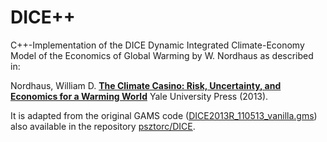 # DICE++

C++-Implementation of the DICE Dynamic Integrated Climate-Economy Model of the Economics of Global Warming by W. Nordhaus as described in:

Nordhaus, William D.
**[The Climate Casino: Risk, Uncertainty, and Economics for a Warming World](http://cowles.yale.edu/publications/books/climate-casino-risk-uncertainty-and-economics-warming-world)**
Yale University Press (2013).

It is adapted from the original GAMS code ([DICE2013R_110513_vanilla.gms](http://www.econ.yale.edu/~nordhaus/homepage/DICE2013R_110513_vanilla.gms)) also available in the repository [psztorc/DICE](https://github.com/psztorc/DICE).
